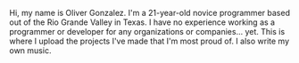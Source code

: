 Hi, my name is Oliver Gonzalez. I'm a 21-year-old novice programmer based out of the Rio Grande Valley in Texas. I have no experience working as a
programmer or developer for any organizations or companies... yet. This is where I upload the projects I've made that I'm most proud of. I also 
write my own music.

